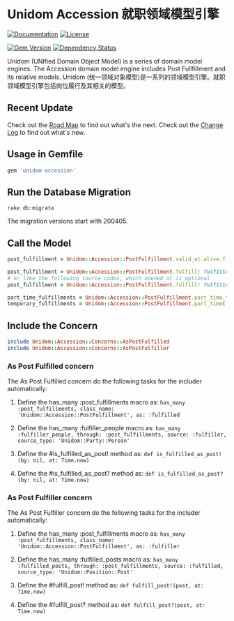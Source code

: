 # Unidom Accession 就职领域模型引擎

[![Documentation](http://img.shields.io/badge/docs-rdoc.info-blue.svg)](http://www.rubydoc.info/gems/unidom-accession/frames)
[![License](https://img.shields.io/badge/license-MIT-green.svg)](http://opensource.org/licenses/MIT)

[![Gem Version](https://badge.fury.io/rb/unidom-accession.svg)](https://badge.fury.io/rb/unidom-accession)
[![Dependency Status](https://gemnasium.com/badges/github.com/topbitdu/unidom-accession.svg)](https://gemnasium.com/github.com/topbitdu/unidom-accession)

Unidom (UNIfied Domain Object Model) is a series of domain model engines. The Accession domain model engine includes Post Fullfillment and its relative models.
Unidom (统一领域对象模型)是一系列的领域模型引擎。就职领域模型引擎包括岗位履行及其相关的模型。



## Recent Update

Check out the [Road Map](ROADMAP.md) to find out what's the next.
Check out the [Change Log](CHANGELOG.md) to find out what's new.



## Usage in Gemfile

```ruby
gem 'unidom-accession'
```



## Run the Database Migration

```shell
rake db:migrate
```
The migration versions start with 200405.



## Call the Model

```ruby
post_fulfillment = Unidom::Accession::PostFulfillment.valid_at.alive.first

post_fulfillment = Unidom::Accession::PostFulfillment.fulfill! fulfiller: fulfiller, fulfilled: post, opened_at: Time.now
# or like the following source codes, which opened_at is optional
post_fulfillment = Unidom::Accession::PostFulfillment.fulfill! fulfiller: fulfiller, fulfilled: post

part_time_fulfillments = Unidom::Accession::PostFulfillment.part_time.temporary(false) # all part time & permanent post fulfillments
temporary_fulfillments = Unidom::Accession::PostFulfillment.part_time(false).temporary # all full time & temporary post fulfillments
```



## Include the Concern

```ruby
include Unidom::Accession::Concerns::AsPostFulfilled
include Unidom::Accession::Concerns::AsPostFulfiller
```

### As Post Fulfilled concern

The As Post Fulfilled concern do the following tasks for the includer automatically:

1. Define the has_many :post_fulfillments macro as: ``has_many :post_fulfillments, class_name: 'Unidom::Accession::PostFulfillment', as: :fulfilled``

2. Define the has_many :fulfiller_people macro as: ``has_many :fulfiller_people, through: :post_fulfillments, source: :fulfiller, source_type: 'Unidom::Party::Person'``

3. Define the #is_fulfilled_as_post! method as: ``def is_fulfilled_as_post!(by: nil, at: Time.now)``

4. Define the #is_fulfilled_as_post? method as: ``def is_fulfilled_as_post?(by: nil, at: Time.now)``

### As Post Fulfiller concern

The As Post Fulfiller concern do the following tasks for the includer automatically:

1. Define the has_many :post_fulfillments macro as: ``has_many :post_fulfillments, class_name: 'Unidom::Accession::PostFulfillment', as: :fulfiller``

2. Define the has_many :fulfilled_posts macro as: ``has_many :fulfilled_posts, through: :post_fulfillments, source: :fulfilled, source_type: 'Unidom::Position::Post'``

3. Define the #fulfill_post! method as: ``def fulfill_post!(post, at: Time.now)``

4. Define the #fulfill_post? method as: ``def fulfill_post?(post, at: Time.now)``
